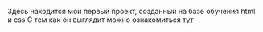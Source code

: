 Здесь находится мой первый проект, созданный на базе обучения html и css
С тем как он выглядит можно ознакомиться [тут](https://alar1us.github.io/resume/)
